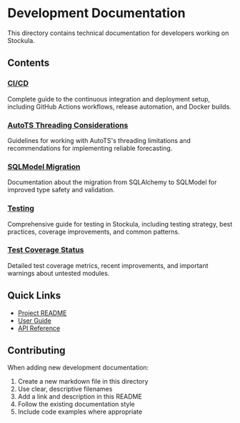 # Development Documentation

This directory contains technical documentation for developers working on Stockula.

## Contents

### [CI/CD](ci-cd.md)

Complete guide to the continuous integration and deployment setup, including GitHub Actions workflows, release automation, and Docker builds.

### [AutoTS Threading Considerations](autots-threading-considerations.md)

Guidelines for working with AutoTS's threading limitations and recommendations for implementing reliable forecasting.

### [SQLModel Migration](sqlmodel-migration.md)

Documentation about the migration from SQLAlchemy to SQLModel for improved type safety and validation.

### [Testing](testing.md)

Comprehensive guide for testing in Stockula, including testing strategy, best practices, coverage improvements, and common patterns.

### [Test Coverage Status](test-coverage-status.md)

Detailed test coverage metrics, recent improvements, and important warnings about untested modules.

## Quick Links

- [Project README](../../README.md)
- [User Guide](../user-guide/)
- [API Reference](../api/)

## Contributing

When adding new development documentation:

1. Create a new markdown file in this directory
1. Use clear, descriptive filenames
1. Add a link and description in this README
1. Follow the existing documentation style
1. Include code examples where appropriate
